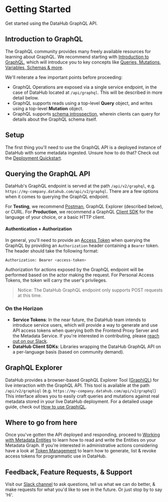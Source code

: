 # Getting Started

Get started using the DataHub GraphQL API.

## Introduction to GraphQL 

The GraphQL community provides many freely available resources for learning about GraphQL. We recommend starting with [Introduction to GraphQL](https://graphql.org/learn/),
which will introduce you to key concepts like [Queries, Mutations, Variables, Schemas & more](https://graphql.org/learn/queries/). 

We'll reiterate a few important points before proceeding:

- GraphQL Operations are exposed via a single service endpoint, in the case of DataHub located at `/api/graphql`. This will be described in more detail below. 
- GraphQL supports reads using a top-level **Query** object, and writes using a top-level **Mutation** object.
- GraphQL supports [schema introspection](https://graphql.org/learn/introspection/), wherein clients can query for details about the GraphQL schema itself.

## Setup

The first thing you'll need to use the GraphQL API is a deployed instance of DataHub with some metadata ingested. Unsure how to do that? Check out the [Deployment Quickstart](../../../docs/quickstart.md).

## Querying the GraphQL API

DataHub's GraphQL endpoint is served at the path `/api/v2/graphql`, e.g. `https://my-company.datahub.com/api/v2/graphql`.
There are a few options when it comes to querying the GraphQL endpoint.

For **Testing**, we recommend [Postman](https://learning.postman.com/docs/sending-requests/supported-api-frameworks/graphql/), GraphQL Explorer (described below), or CURL.
For **Production**, we recommend a GraphQL [Client SDK](https://graphql.org/code/) for the language of your choice, or a basic HTTP client.

#### Authentication + Authorization

In general, you'll need to provide an [Access Token](../../authentication/personal-access-tokens.md) when querying the GraphQL by
providing an `Authorization` header containing a `Bearer` token. The header should take the following format:

```bash
Authorization: Bearer <access-token>
```

Authorization for actions exposed by the GraphQL endpoint will be performed based  on the actor making the request.
For Personal Access Tokens, the token will carry the user's privileges. 

> Notice: The DataHub GraphQL endpoint only supports POST requests at this time.

### On the Horizon

- **Service Tokens**: In the near future, the DataHub team intends to introduce service users, which will provide a way to generate and use API access
tokens when querying both the Frontend Proxy Server and the Metadata Service. If you're interested in contributing, please [reach out on our Slack](https://datahubspace.slack.com/join/shared_invite/zt-nx7i0dj7-I3IJYC551vpnvvjIaNRRGw#/shared-invite/email).
- **DataHub Client SDKs**: Libraries wrapping the DataHub GraphQL API on a per-language basis (based on community demand). 

## GraphQL Explorer 

DataHub provides a browser-based GraphQL Explorer Tool ([GraphiQL](https://github.com/graphql/graphiql)) for live interaction with the GraphQL API. This tool is available at the path `/api/v2/graphiql` (e.g. `https://my-company.datahub.com/api/v2/graphql`)
This interface allows you to easily craft queries and mutations against real metadata stored in your live DataHub deployment. For a detailed usage guide,
check out [How to use GraphiQL](https://www.gatsbyjs.com/docs/how-to/querying-data/running-queries-with-graphiql/). 


## Where to go from here

Once you've gotten the API deployed and responding, proceed to [Working with Metadata Entities](./querying-entities.md) to learn how to read and write the Entities
on your Metadata Graph.
If you're interested in administrative actions considering have a look at [Token Management](./token-management.md) to learn how to generate, list & revoke access tokens for programmatic use in DataHub.

## Feedback, Feature Requests, & Support

Visit our [Slack channel](https://slack.datahubproject.io) to ask questions, tell us what we can do better, & make requests for what you'd like to see in the future. Or just
stop by to say 'Hi'. 
